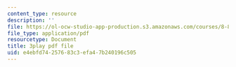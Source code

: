 ```yaml
---
content_type: resource
description: ''
file: https://ol-ocw-studio-app-production.s3.amazonaws.com/courses/8-851-effective-field-theory-spring-2013/e4ebfd74257683c3efa47b240196c505_WB8r7CU7clk.pdf
file_type: application/pdf
resourcetype: Document
title: 3play pdf file
uid: e4ebfd74-2576-83c3-efa4-7b240196c505
---
```

